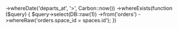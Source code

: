 ->whereDate('departs_at', '>', Carbon::now())
            ->whereExists(function ($query) {
                $query->select(DB::raw(1))
                    ->from('orders')
                    ->whereRaw('orders.space_id = spaces.id');
            })

